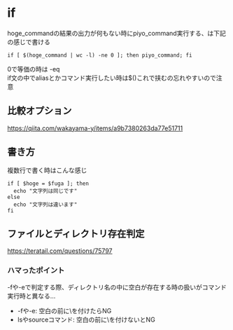# if
hoge_commandの結果の出力が何もない時にpiyo_command実行する、は下記の感じで書ける
```
if [ $(hoge_command | wc -l) -ne 0 ]; then piyo_command; fi
```
0で等価の時は -eq  
if文の中でaliasとかコマンド実行したい時は$()これで挟むの忘れやすいので注意

## 比較オプション
https://qiita.com/wakayama-y/items/a9b7380263da77e51711

## 書き方
複数行で書く時はこんな感じ
```
if [ $hoge = $fuga ]; then
  echo "文字列は同じです"
else
  echo "文字列は違います"
fi
```

## ファイルとディレクトリ存在判定
https://teratail.com/questions/75797

### ハマったポイント
-fや-eで判定する際、ディレクトリ名の中に空白が存在する時の扱いがコマンド実行時と異なる...
- -fや-e: 空白の前に\を付けたらNG
- lsやsourceコマンド: 空白の前に\を付けないとNG